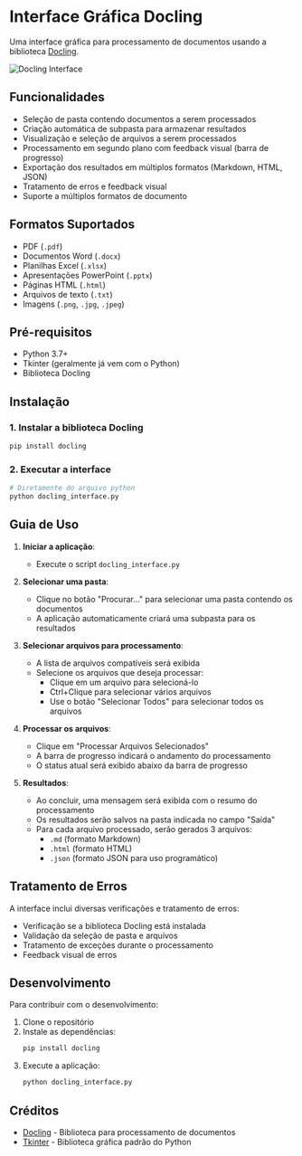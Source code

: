 # Interface Gráfica Docling

Uma interface gráfica para processamento de documentos usando a biblioteca [Docling](https://ds4sd.github.io/docling/).

![Docling Interface](https://ds4sd.github.io/docling/assets/docling_processing.png)

## Funcionalidades

- Seleção de pasta contendo documentos a serem processados
- Criação automática de subpasta para armazenar resultados
- Visualização e seleção de arquivos a serem processados
- Processamento em segundo plano com feedback visual (barra de progresso)
- Exportação dos resultados em múltiplos formatos (Markdown, HTML, JSON)
- Tratamento de erros e feedback visual
- Suporte a múltiplos formatos de documento

## Formatos Suportados

- PDF (`.pdf`)
- Documentos Word (`.docx`)
- Planilhas Excel (`.xlsx`)
- Apresentações PowerPoint (`.pptx`)
- Páginas HTML (`.html`)
- Arquivos de texto (`.txt`)
- Imagens (`.png`, `.jpg`, `.jpeg`)

## Pré-requisitos

- Python 3.7+
- Tkinter (geralmente já vem com o Python)
- Biblioteca Docling

## Instalação

### 1. Instalar a biblioteca Docling

```bash
pip install docling
```

### 2. Executar a interface

```bash
# Diretamente do arquivo python
python docling_interface.py
```

## Guia de Uso

1. **Iniciar a aplicação**:
   - Execute o script `docling_interface.py`

2. **Selecionar uma pasta**:
   - Clique no botão "Procurar..." para selecionar uma pasta contendo os documentos
   - A aplicação automaticamente criará uma subpasta para os resultados

3. **Selecionar arquivos para processamento**:
   - A lista de arquivos compatíveis será exibida
   - Selecione os arquivos que deseja processar:
     - Clique em um arquivo para selecioná-lo
     - Ctrl+Clique para selecionar vários arquivos
     - Use o botão "Selecionar Todos" para selecionar todos os arquivos

4. **Processar os arquivos**:
   - Clique em "Processar Arquivos Selecionados"
   - A barra de progresso indicará o andamento do processamento
   - O status atual será exibido abaixo da barra de progresso

5. **Resultados**:
   - Ao concluir, uma mensagem será exibida com o resumo do processamento
   - Os resultados serão salvos na pasta indicada no campo "Saída"
   - Para cada arquivo processado, serão gerados 3 arquivos:
     - `.md` (formato Markdown)
     - `.html` (formato HTML)
     - `.json` (formato JSON para uso programático)

## Tratamento de Erros

A interface inclui diversas verificações e tratamento de erros:

- Verificação se a biblioteca Docling está instalada
- Validação da seleção de pasta e arquivos
- Tratamento de exceções durante o processamento
- Feedback visual de erros

## Desenvolvimento

Para contribuir com o desenvolvimento:

1. Clone o repositório
2. Instale as dependências:
   ```bash
   pip install docling
   ```
3. Execute a aplicação:
   ```bash
   python docling_interface.py
   ```

## Créditos

- [Docling](https://ds4sd.github.io/docling/) - Biblioteca para processamento de documentos
- [Tkinter](https://docs.python.org/3/library/tkinter.html) - Biblioteca gráfica padrão do Python
